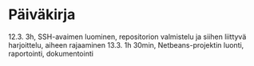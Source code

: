 # Päiväkirja

12.3.	3h, SSH-avaimen luominen, repositorion valmistelu ja siihen liittyvä harjoittelu, aiheen rajaaminen
13.3.	1h 30min, Netbeans-projektin luonti, raportointi, dokumentointi
